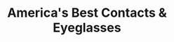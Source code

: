 ---
title: "America's Best Contacts & Eyeglasses"
url: /lincoln-park/americas-best-contacts-and-eyeglasses/
shop: optician
---